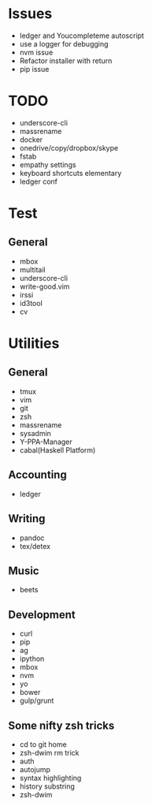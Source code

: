 # Issues
- ledger and Youcompleteme autoscript
- use a logger for debugging
- nvm issue
- Refactor installer with return
- pip issue

# TODO
- underscore-cli
- massrename
- docker
- onedrive/copy/dropbox/skype
- fstab
- empathy settings
- keyboard shortcuts elementary
- ledger conf


# Test
## General
- mbox
- multitail
- underscore-cli
- write-good.vim
- irssi
- id3tool
- cv

# Utilities
## General
- tmux
- vim
- git
- zsh
- massrename
- sysadmin
- Y-PPA-Manager
- cabal(Haskell Platform)

## Accounting
- ledger

## Writing
- pandoc
- tex/detex

## Music
- beets

## Development
- curl
- pip
- ag
- ipython
- mbox
- nvm
- yo
- bower
- gulp/grunt

## Some nifty zsh tricks
- cd to git home
- zsh-dwim rm trick
- auth
- autojump
- syntax highlighting
- history substring
- zsh-dwim
